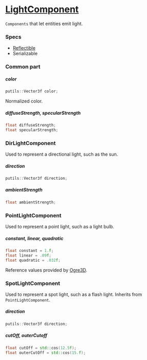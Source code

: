# [LightComponent](LightComponent.hpp)

`Components` that let entities emit light.

### Specs

* [Reflectible](https://github.com/phiste/putils/blob/master/reflection/Reflectible.md)
* Serializable

### Common part

##### color

```cpp
putils::Vector3f color;
```
Normalized color.

##### diffuseStrength, specularStrength

```cpp
float diffuseStrength;
float specularStrength;
```

### DirLightComponent

Used to represent a directional light, such as the sun.

##### direction

```cpp
putils::Vector3f direction;
```

##### ambientStrength

```cpp
float ambientStrength;
```

### PointLightComponent

Used to represent a point light, such as a light bulb.

##### constant, linear, quadratic

```cpp
float constant = 1.f;
float linear = .09f;
float quadratic = .032f;
```

Reference values provided by [Ogre3D](http://wiki.ogre3d.org/tiki-index.php?page=-Point+Light+Attenuation).

### SpotLightComponent

Used to represent a spot light, such as a flash light. Inherits from `PointLightComponent`.

##### direction

```cpp
putils::Vector3f direction;
```

##### cutOff, outerCutoff

```cpp
float cutOff = std::cos(12.5f);
float outerCutOff = std::cos(15.f);
```